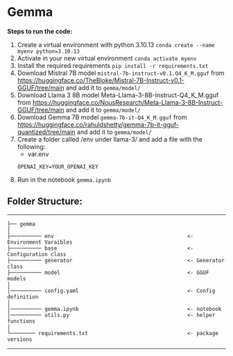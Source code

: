 # Gemma

**Steps to run the code:**
1. Create a virtual environment with python 3.10.13
`conda create --name myenv python=3.10.13`
2. Activate in your new virtual environment
`conda activate myenv`
3. Install the required requirements
`pip install -r requirements.txt`
4. Download Mistral 7B model `mistral-7b-instruct-v0.1.Q4_K_M.gguf` from https://huggingface.co/TheBloke/Mistral-7B-Instruct-v0.1-GGUF/tree/main and add it to `gemma/model/`
5. Download Llama 3 8B model Meta-Llama-3-8B-Instruct-Q4_K_M.gguf from https://huggingface.co/NousResearch/Meta-Llama-3-8B-Instruct-GGUF/tree/main and add it to `gemma/model/`
6. Download Gemma 7B model `gemma-7b-it-Q4_K_M.gguf` from https://huggingface.co/rahuldshetty/gemma-7b-it-gguf-quantized/tree/main and add it to `gemma/model/`
7. Create a folder called /env under llama-3/ and add a file with the following:
    - var.env
    ```
    OPENAI_KEY=YOUR_OPENAI_KEY
    ```
8. Run in the notebook `gemma.ipynb` 

## Folder Structure:
------------

    ├── gemma
    │
    ├────────── env                                           <- Environment Varaibles
    ├────────── base                                          <- Configuration class
    ├────────── generator                                     <- Generator class
    ├────────── model                                         <- GGUF models
    │
    │────────── config.yaml                                   <- Config definition
    │
    │────────── gemma.ipynb                                   <- notebook
    │────────── utils.py                                      <- helper functions
    │
    └──────── requirements.txt                                <- package versions
--------
